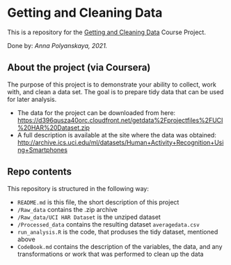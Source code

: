 # Getting and Cleaning Data

This is a repository for the [Getting and Cleaning Data](https://www.coursera.org/learn/data-cleaning/home/welcome) Course Project.

Done by: *Anna Polyanskaya, 2021.*

## About the project (via Coursera)

The purpose of this project is to demonstrate your ability to collect, work with, and clean a data set.
The goal is to prepare tidy data that can be used for later analysis.

- The data for the project can be downloaded from here:
https://d396qusza40orc.cloudfront.net/getdata%2Fprojectfiles%2FUCI%20HAR%20Dataset.zip
- A full description is available at the site where the data was obtained:
http://archive.ics.uci.edu/ml/datasets/Human+Activity+Recognition+Using+Smartphones


## Repo contents
This repository is structured in the following way:

- `README.md` is this file, the short description of this project
- `/Raw_data` contains the .zip archive
- `/Raw_data/UCI HAR Dataset` is the unziped dataset
- `/Processed_data` contains the resulting dataset `averagedata.csv`
- `run_analysis.R` is the code, that produses the tidy dataset, mentioned above
- `CodeBook.md` contains the description of the variables, the data, and any transformations or work that was performed to clean up the data